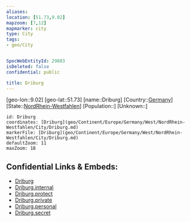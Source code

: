 ```yaml
---
aliases: 
location: [51.73,9.02]
mapzoom: [7,12] 
mapmarker: city 
type: City
tags:
- geo/City


SpocWebEntityId: 29883
isDeleted: false
confidential: public

title: Driburg
---
```

[geo-lon::9.02]
[geo-lat::51.73]
[name::Driburg]
[Country::[Germany](geo/Continent/Europe/Germany.md)]
[State::[NordRhein-Westfahlen](NordRhein-Westfahlen)]
[Population::]
[Unknown::]


```leaflet
id: Driburg
coordinates: [Driburg](geo/Continent/Europe/Germany/West/NordRhein-Westfahlen/City/Driburg.md)
markerFile: [Driburg](geo/Continent/Europe/Germany/West/NordRhein-Westfahlen/City/Driburg.md)
defaultZoom: 11 
maxZoom: 18
```


## Confidential Links & Embeds: 
- [Driburg](../../../../../../../../_public/geo/Continent/Europe/Germany/West/NordRhein-Westfahlen/City/Driburg.md) 
- [Driburg.internal](../../../../../../../../_internal/geo/Continent/Europe/Germany/West/NordRhein-Westfahlen/City/Driburg.internal.md) 
- [Driburg.protect](../../../../../../../../_protect/geo/Continent/Europe/Germany/West/NordRhein-Westfahlen/City/Driburg.protect.md) 
- [Driburg.private](../../../../../../../../_private/geo/Continent/Europe/Germany/West/NordRhein-Westfahlen/City/Driburg.private.md) 
- [Driburg.personal](../../../../../../../../_personal/geo/Continent/Europe/Germany/West/NordRhein-Westfahlen/City/Driburg.personal.md) 
- [Driburg.secret](../../../../../../../../_secret/geo/Continent/Europe/Germany/West/NordRhein-Westfahlen/City/Driburg.secret.md) 
